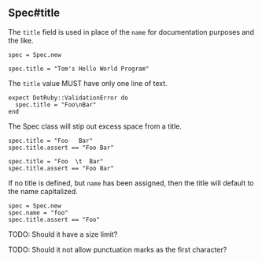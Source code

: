 ## Spec#title

The `title` field is used in place of the `name` for documentation
purposes and the like.

    spec = Spec.new

    spec.title = "Tom's Hello World Program"

The `title` value MUST have only one line of text.

    expect DotRuby::ValidationError do
      spec.title = "Foo\nBar"
    end

The Spec class will stip out excess space from a title.

    spec.title = "Foo   Bar"
    spec.title.assert == "Foo Bar"

    spec.title = "Foo  \t  Bar"
    spec.title.assert == "Foo Bar"

If no title is defined, but `name` has been assigned, then the title
will default to the name capitalized.

    spec = Spec.new
    spec.name = "foo"
    spec.title.assert == "Foo"



TODO: Should it have a size limit?

TODO: Should it not allow punctuation marks as the first character?

